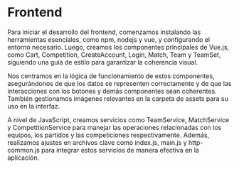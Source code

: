 # Frontend

Para iniciar el desarrollo del frontend, comenzamos instalando las herramientas esenciales, como npm, nodejs y vue, y configurando el entorno necesario. Luego, creamos los componentes principales de Vue.js, como Cart, Competition, CreateAccount, Login, Match, Team y TeamSet, siguiendo una guía de estilo para garantizar la coherencia visual.


Nos centramos en la lógica de funcionamiento de estos componentes, asegurándonos de que los datos se representen correctamente y de que las interacciones con los botones y demás componentes sean coherentes. También gestionamos imágenes relevantes en la carpeta de assets para su uso en la interfaz.


A nivel de JavaScript, creamos servicios como TeamService, MatchService y CompetitionService para manejar las operaciones relacionadas con los equipos, los partidos y las competiciones respectivamente. Además, realizamos ajustes en archivos clave como index.js, main.js y http-common.js para integrar estos servicios de manera efectiva en la aplicación.
